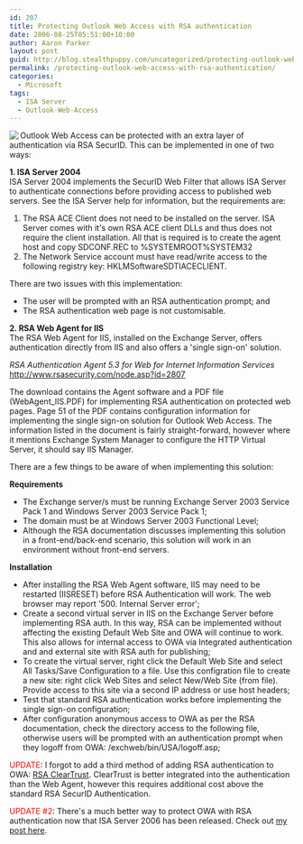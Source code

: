 ```yaml
---
id: 207
title: Protecting Outlook Web Access with RSA authentication
date: 2006-08-25T05:51:00+10:00
author: Aaron Parker
layout: post
guid: http://blog.stealthpuppy.com/uncategorized/protecting-outlook-web-access-with-rsa-authentication
permalink: /protecting-outlook-web-access-with-rsa-authentication/
categories:
  - Microsoft
tags:
  - ISA Server
  - Outlook-Web-Access
---
```

<img align="left" src="https://stealthpuppy.com/media/2006/08/exchange1.png" />Outlook Web Access can be protected with an extra layer of authentication via RSA SecurID. This can be implemented in one of two ways:

**1. ISA Server 2004**  
ISA Server 2004 implements the SecurID Web Filter that allows ISA Server to authenticate connections before providing access to published web servers. See the ISA Server help for information, but the requirements are:

1. The RSA ACE Client does not need to be installed on the server. ISA Server comes with it's own RSA ACE client DLLs and thus does not require the client installation. All that is required is to create the agent host and copy SDCONF.REC to %SYSTEMROOT%SYSTEM32  
2. The Network Service account must have read/write access to the following registry key: HKLMSoftwareSDTIACECLIENT.

There are two issues with this implementation:  
- The user will be prompted with an RSA authentication prompt; and  
- The RSA authentication web page is not customisable.

**2. RSA Web Agent for IIS**  
The RSA Web Agent for IIS, installed on the Exchange Server, offers authentication directly from IIS and also offers a 'single sign-on' solution.

_RSA Authentication Agent 5.3 for Web for Internet Information Services_  
<a target="_blank" href="http://www.rsasecurity.com/node.asp?id=2807"><u>http://www.rsasecurity.com/node.asp?id=2807</u></a>

The download contains the Agent software and a PDF file (WebAgent_IIS.PDF) for implementing RSA authentication on protected web pages. Page 51 of the PDF contains configuration information for implementing the single sign-on solution for Outlook Web Access. The information listed in the document is fairly straight-forward, however where it mentions Exchange System Manager to configure the HTTP Virtual Server, it should say IIS Manager.

There are a few things to be aware of when implementing this solution:

**Requirements**  
- The Exchange server/s must be running Exchange Server 2003 Service Pack 1 and Windows Server 2003 Service Pack 1;  
- The domain must be at Windows Server 2003 Functional Level;  
- Although the RSA documentation discusses implementing this solution in a front-end/back-end scenario, this solution will work in an environment without front-end servers.

**Installation**  
- After installing the RSA Web Agent software, IIS may need to be restarted (IISRESET) before RSA Authentication will work. The web browser may report '500. Internal Server error';  
- Create a second virtual server in IIS on the Exchange Server before implementing RSA auth. In this way, RSA can be implemented without affecting the existing Default Web Site and OWA will continue to work. This also allows for internal access to OWA via Integrated authentication and and external site with RSA auth for publishing;  
- To create the virtual server, right click the Default Web Site and select All Tasks/Save Configuration to a file. Use this configration file to create a new site: right click Web Sites and select New/Web Site (from file). Provide access to this site via a second IP address or use host headers;  
- Test that standard RSA authentication works before implementing the single sign-on configuration;  
- After configuration anonymous access to OWA as per the RSA documentation, check the directory access to the following file, otherwise users will be prompted with an authentication prompt when they logoff from OWA: /exchweb/bin/USA/logoff.asp;

<font color="#ff0000">UPDATE</font>: I forgot to add a third method of adding RSA authentication to OWA: [RSA ClearTrust](http://www.rsasecurity.com/node.asp?id=1186). ClearTrust is better integrated into the authentication than the Web Agent, however this requires additional cost above the standard RSA SecurID Authentication.

<font color="#ff0000">UPDATE #2</font>: There's a much better way to protect OWA with RSA authentication now that ISA Server 2006 has been released. Check out [my post here](http://www.stealthpuppy.com/blogs/travelling/archive/2006/09/29/Strengthening-OWA-Authentication-with-ISA-2006-and-RSA-SecurID-.aspx).